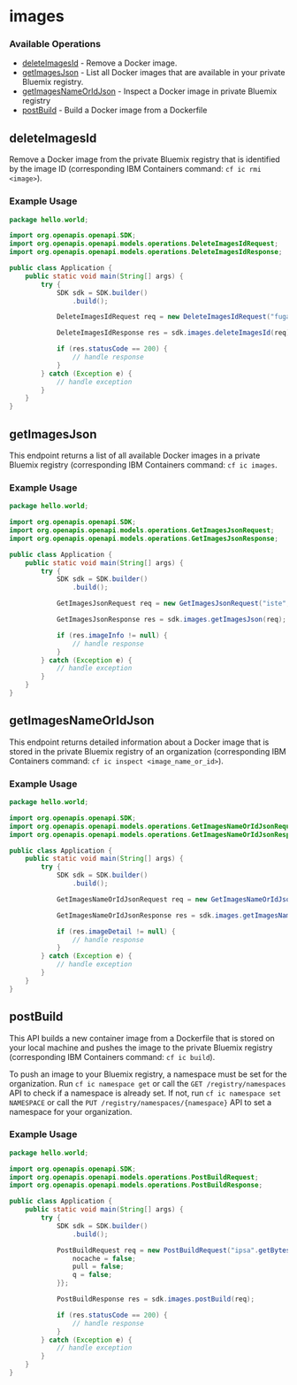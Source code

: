 # images

### Available Operations

* [deleteImagesId](#deleteimagesid) - Remove a Docker image.
* [getImagesJson](#getimagesjson) - List all Docker images that are available in your private Bluemix registry.
* [getImagesNameOrIdJson](#getimagesnameoridjson) - Inspect a Docker image in private Bluemix registry
* [postBuild](#postbuild) - Build a Docker image from a Dockerfile

## deleteImagesId

Remove a Docker image from the private Bluemix registry that is identified by the image ID (corresponding IBM Containers command: `cf ic rmi <image>`).

### Example Usage

```java
package hello.world;

import org.openapis.openapi.SDK;
import org.openapis.openapi.models.operations.DeleteImagesIdRequest;
import org.openapis.openapi.models.operations.DeleteImagesIdResponse;

public class Application {
    public static void main(String[] args) {
        try {
            SDK sdk = SDK.builder()
                .build();

            DeleteImagesIdRequest req = new DeleteImagesIdRequest("fuga", "in", "corporis");            

            DeleteImagesIdResponse res = sdk.images.deleteImagesId(req);

            if (res.statusCode == 200) {
                // handle response
            }
        } catch (Exception e) {
            // handle exception
        }
    }
}
```

## getImagesJson

This endpoint returns a list of all available Docker images in a private Bluemix registry (corresponding IBM Containers command: `cf ic images`.

### Example Usage

```java
package hello.world;

import org.openapis.openapi.SDK;
import org.openapis.openapi.models.operations.GetImagesJsonRequest;
import org.openapis.openapi.models.operations.GetImagesJsonResponse;

public class Application {
    public static void main(String[] args) {
        try {
            SDK sdk = SDK.builder()
                .build();

            GetImagesJsonRequest req = new GetImagesJsonRequest("iste", "iure");            

            GetImagesJsonResponse res = sdk.images.getImagesJson(req);

            if (res.imageInfo != null) {
                // handle response
            }
        } catch (Exception e) {
            // handle exception
        }
    }
}
```

## getImagesNameOrIdJson

This endpoint returns detailed information about a Docker image that is stored in the private Bluemix registry of an organization (corresponding IBM Containers command: `cf ic inspect <image_name_or_id>`).

### Example Usage

```java
package hello.world;

import org.openapis.openapi.SDK;
import org.openapis.openapi.models.operations.GetImagesNameOrIdJsonRequest;
import org.openapis.openapi.models.operations.GetImagesNameOrIdJsonResponse;

public class Application {
    public static void main(String[] args) {
        try {
            SDK sdk = SDK.builder()
                .build();

            GetImagesNameOrIdJsonRequest req = new GetImagesNameOrIdJsonRequest("saepe", "quidem", "architecto");            

            GetImagesNameOrIdJsonResponse res = sdk.images.getImagesNameOrIdJson(req);

            if (res.imageDetail != null) {
                // handle response
            }
        } catch (Exception e) {
            // handle exception
        }
    }
}
```

## postBuild

This API builds a new container image from a Dockerfile that is stored on your local machine and pushes the image to the private Bluemix registry (corresponding IBM Containers command: `cf ic build`).

 To push an image to your Bluemix registry, a namespace must be set for the organization. Run `cf ic namespace get` or call the `GET /registry/namespaces` API to check if a namespace is already set. If not, run `cf ic namespace set NAMESPACE` or call the `PUT /registry/namespaces/{namespace}` API to set a namespace for your organization.

### Example Usage

```java
package hello.world;

import org.openapis.openapi.SDK;
import org.openapis.openapi.models.operations.PostBuildRequest;
import org.openapis.openapi.models.operations.PostBuildResponse;

public class Application {
    public static void main(String[] args) {
        try {
            SDK sdk = SDK.builder()
                .build();

            PostBuildRequest req = new PostBuildRequest("ipsa".getBytes(), "reiciendis", "est", "mollitia") {{
                nocache = false;
                pull = false;
                q = false;
            }};            

            PostBuildResponse res = sdk.images.postBuild(req);

            if (res.statusCode == 200) {
                // handle response
            }
        } catch (Exception e) {
            // handle exception
        }
    }
}
```
